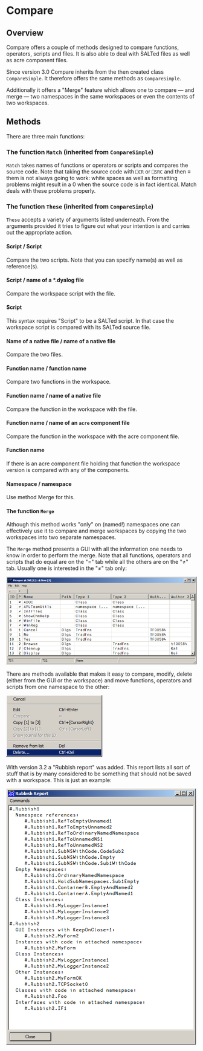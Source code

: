 # Compare


## Overview

Compare offers a couple of methods designed to compare functions, operators, scripts and files. It is also able to deal with SALTed files as well as acre component files. 

Since version 3.0 Compare inherits from the then created class `CompareSimple`. It therefore offers the same methods as `CompareSimple`. 

Additionally it offers a "Merge" feature which allows one to compare &mdash; and merge &mdash; two namespaces in the same workspaces or even the contents of two workspaces.


## Methods

There are three main functions:


### The function `Match` (inherited from `CompareSimple`)

`Match` takes names of functions or operators or scripts and compares the source code. Note that taking the source code with `⎕CR` or `⎕SRC` and then ≡ them is not always going to work: white spaces as well as formatting problems might result in a 0 when the source code is in fact identical. Match deals with these problems properly.


### The function `These` (inherited from `CompareSimple`)

`These` accepts a variety of arguments listed underneath. From the arguments provided it tries to figure out what your intention is and carries out the appropriate action.


#### Script / Script

Compare the two scripts. Note that you can specify name(s) as well as reference(s).


#### Script / name of a \*.dyalog file

Compare the workspace script with the file.


#### Script

This syntax requires "Script" to be a SALTed script. In that case the workspace script is compared with its SALTed source file.


#### Name of a native file / name of a native file

Compare the two files.


#### Function name / function name

Compare two functions in the workspace.


#### Function name / name of a native file

Compare the function in the workspace with the file.


#### Function name / name of an `acre` component file

Compare the function in the workspace with the acre component file.


#### Function name

If there is an acre component file holding that function the workspace version is compared with any of the components. 


#### Namespace / namespace

Use method Merge for this.


#### The function `Merge`

Although this method works "only" on (named!) namespaces one can effectively use it to compare and merge workspaces by copying the two workspaces into two separate namespaces.

The `Merge` method presents a GUI with all the information one needs to know in order to perform the merge. Note that all functions, operators and scripts that do equal are on the "=" tab while all the others are on the "≠" tab. Usually one is interested in the "≠" tab only:


![](Images/Merger.png)

There are methods available that makes it easy to compare, modify, delete (either from the GUI or the workspace) and move functions, operators and scripts from one namespace to the other:


![](Images/ContextMenu.png)

With version 3.2 a "Rubbish report" was added. This report lists all sort of stuff that is by many considered to be something that should not be saved with a workspace. This is just an example: 

![](Images/RubbishReport.png)